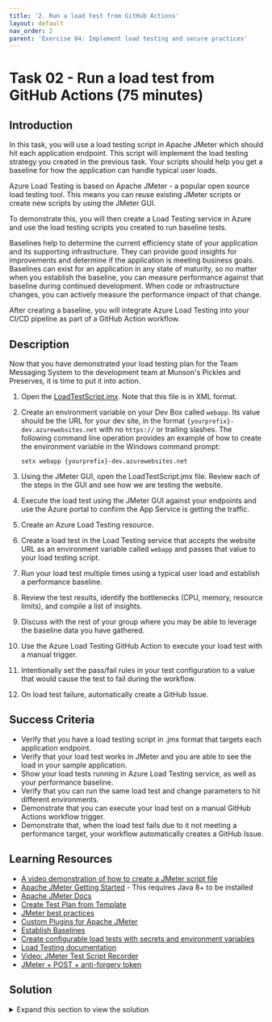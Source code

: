 ```yaml
---
title: '2. Run a load test from GitHub Actions'
layout: default
nav_order: 2
parent: 'Exercise 04: Implement load testing and secure practices'
---
```


# Task 02 - Run a load test from GitHub Actions (75 minutes)

## Introduction

In this task, you will use a load testing script in Apache JMeter which should hit each application endpoint. This script will implement the load testing strategy you created in the previous task. Your scripts should help you get a baseline for how the application can handle typical user loads.

Azure Load Testing is based on Apache JMeter - a popular open source load testing tool. This means you can reuse existing JMeter scripts or create new scripts by using the JMeter GUI.

To demonstrate this, you will then create a Load Testing service in Azure and use the load testing scripts you created to run baseline tests.

Baselines help to determine the current efficiency state of your application and its supporting infrastructure. They can provide good insights for improvements and determine if the application is meeting business goals. Baselines can exist for an application in any state of maturity, so no matter when you establish the baseline, you can measure performance against that baseline during continued development. When code or infrastructure changes, you can actively measure the performance impact of that change.

After creating a baseline, you will integrate Azure Load Testing into your CI/CD pipeline as part of a GitHub Action workflow.

## Description

Now that you have demonstrated your load testing plan for the Team Messaging System to the development team at Munson's Pickles and Preserves, it is time to put it into action.

1. Open the [LoadTestScript.jmx](https://github.com/microsoft/TechExcel-Implementing-DevOps-practices-to-accelerate-developer-productivity/blob/main/Solution/Exercise-04/Task-2/LoadTestScript.jmx). Note that this file is in XML format.
2. Create an environment variable on your Dev Box called `webapp`. Its value should be the URL for your dev site, in the format `{yourprefix}-dev.azurewebsites.net` with no `https://` or trailing slashes. The following command line operation provides an example of how to create the environment variable in the Windows command prompt:

    `setx webapp {yourprefix}-dev.azurewebsites.net`

3. Using the JMeter GUI, open the LoadTestScript.jmx file. Review each of the steps in the GUI and see how we are testing the website.
4. Execute the load test using the JMeter GUI against your endpoints and use the Azure portal to confirm the App Service is getting the traffic.
5. Create an Azure Load Testing resource.
6. Create a load test in the Load Testing service that accepts the website URL as an environment variable called `webapp` and passes that value to your load testing script.
7. Run your load test multiple times using a typical user load and establish a performance baseline.
8. Review the test results, identify the bottlenecks (CPU, memory, resource limits), and compile a list of insights.
9. Discuss with the rest of your group where you may be able to leverage the baseline data you have gathered.
10. Use the Azure Load Testing GitHub Action to execute your load test with a manual trigger.
11. Intentionally set the pass/fail rules in your test configuration to a value that would cause the test to fail during the workflow.
12. On load test failure, automatically create a GitHub Issue.

## Success Criteria

- Verify that you have a load testing script in .jmx format that targets each application endpoint.
- Verify that your load test works in JMeter and you are able to see the load in your sample application.
- Show your load tests running in Azure Load Testing service, as well as your performance baseline.
- Verify that you can run the same load test and change parameters to hit different environments.
- Demonstrate that you can execute your load test on a manual GitHub Actions workflow trigger.
- Demonstrate that, when the load test fails due to it not meeting a performance target, your workflow automatically creates a GitHub Issue.

## Learning Resources

- [A video demonstration of how to create a JMeter script file](https://github.com/microsoft/TechExcel-Implementing-DevOps-practices-to-accelerate-developer-productivity/blob/main/Solution/Exercise-04/Task-2/Exercise%204%20Task%202%20Video%20Demonstration.mp4)
- [Apache JMeter Getting Started](https://jmeter.apache.org/usermanual/get-started.html) - This requires Java 8+ to be installed
- [Apache JMeter Docs](https://jmeter.apache.org/index.html)
- [Create Test Plan from Template](https://jmeter.apache.org/usermanual/get-started.html#template)
- [JMeter best practices](https://jmeter.apache.org/usermanual/best-practices.html)
- [Custom Plugins for Apache JMeter](https://jmeter-plugins.org/)
- [Establish Baselines](https://docs.microsoft.com/azure/architecture/framework/scalability/performance-test#establish-baselines)
- [Create configurable load tests with secrets and environment variables](https://docs.microsoft.com/azure/load-testing/how-to-parameterize-load-tests)
- [Load Testing documentation](https://docs.microsoft.com/azure/load-testing/)
- [Video: JMeter Test Script Recorder](https://www.youtube.com/watch?v=voYj16cETAM)
- [JMeter + POST + anti-forgery token](https://stackoverflow.com/questions/53034969/jmeter-post-anti-forgery-token)

## Solution

<details markdown="block">
<summary>Expand this section to view the solution</summary>

- A sample JMeter script is in [the solutions folder](https://github.com/microsoft/TechExcel-Implementing-DevOps-practices-to-accelerate-developer-productivity/blob/main/Solution/Exercise-04/Task-2/LoadTestScript.jmx). This covers steps 1-4.
  - Before creating or running the script, create an environment variable called `webapp` on the Dev Box. Its value should be the URL for your site, in the format `{yourprefix}-dev.azurewebsites.net` with no `https://` or trailing slashes. The following command line operation provides an example of how to create the environment variable in the Windows command prompt:

    `setx webapp {yourprefix}-dev.azurewebsites.net`

  - The JMeter test plan includes the following components. If you wish to re-create the file, you can do so by adding the following items in order:
    - Thread Group to perform testing (right-click on the Test Plan and select Add -> Threads to add the Thread Group). The thread group should include 30 threads and 30 loops.
      - HTTP Request Defaults (right-click on the Thread Group and choose Add -> Config Element). Set the protocol to https and the server name or IP to your deployed website. The included script sets the server name to a variable called `${site}`, which uses the environment variable on the PC called `webapp`.
      - Recording Controller (Add -> Logic Controller)
    - HTTP(S) Test Script recorder (Add -> Non-Test Elements)
      - On the test script recorder, the default port is 8888.
    - View Results in Table (Add -> Listener). This allows you to view test results in a table and get a quick idea of how the website is performing during a test.
    - View Results Tree (Add -> Listener). This allows you to view individual test results and diagnose potential issues such as 400 Bad Request.
  - The following steps allow you to perform a test recording.
    - Start the recorder by selecting the Start button on the HTTP(S) Test Script Recorder element. The first time you do this, JMeter will generate a temporary root certificate in `C:\apache-jmeter-5.6.2\bin\` (or wherever you installed JMeter). Stop the recording by selecting the Stop button.
    - Although you can use any browser for testing, the Firefox browser is recommended for this because you can set a manual proxy and do not need to create a Windows-wide proxy like you would for Chrome or Edge. You can set a proxy in Firefox by navigating to the options menu and then choosing Settings. Then, search for "proxy" in the settings search bar and select the Settings button for network settings. When running the test script, use a manual proxy configured to localhost on port 8888, and use it for HTTP as well as HTTPS. After setting the proxy, search for "certificate" in the settings search bar and then select the View Certificates button. From there, navigate to Authorities and choose the Import button. Inside `C:\apache-jmeter-5.6.2\bin\` (or wherever you installed JMeter), select the `ApacheJMeterTemporaryRootCA.crt` certificate and import it into Firefox.
    - After enabling the proxy and importing the certificate, you should be able to return to JMeter and restart the test recording.
    - During the recording, you should capture activities like viewing the page, adding a message, deleting a message, and analyzing messages.
  - After stopping a test recording, you will have a series of test actions. You will need to capture the request verification token from the first call in order to ensure that you have a proper CSRF token for all subsequent calls.
    - Right-click on the first recorded message in the Recording Controller element and select Add -> Post Processors -> CSS Selector Extractor.
    - In the CSS Selector Extractor, set the following attributes:
      - Name of created variable = `token`
      - CSS Selector expression = `input[name=__RequestVerificationToken]`
      - Attribute = `value`
    - For each subsequent call, replace the Value of the "__RequestVerificationToken" parameter with `${token}`. You will only see this parameter on POST requests, not GET requests.
- The following instructions cover steps 5-9.
  - Create Azure Load Testing resource
    - Search for the "Azure Load Testing" resource on the top search bar and select the resource.
    - On the top left hand corner select **Create**
    - Select the Resource Group that was created by the sample app or create your own.  The resources must be in the same location.
    - Enter a unique name for the resource.
    - Ensure the location matches the location that your application is deployed to.
    - Select **Review + create**
    - Review your configurations and then select **Create**
  - Create Load Test
    - Go into your new resource.  You may see a warning on the top depending on your current access describing the access levels required.  If so, add yourself as one of the roles such as "Load Testing Owner" or "Load Testing Contributor" as you will not be able to proceed otherwise.
    - Select **Create**
    - Fill out the name of the test and a description of the test.
    - Go to the **Test Plan** tab and select the JMeter script you have locally and then select **Upload**
    - Under the **Parameters** tab, enter "webapp" for the name of the environment variable, followed by the URL for your sample app in the "Value" section **without** `https://`.
    - Under the **Monitoring** tab, select **Add/Modify** and select the App Service for the sample app followed by **Apply** in order to monitor the app during testing.
    - Select **Review + create**
    - Review the settings and select **Create**
  - Run the load test
    - In your Azure Load Test service, select **Tests** from the left hand side
    - Select the test that you created from the list
    - At the top of the screen select **Run**
    - A summary page should appear.  Add that this run is the baseline in the description.  Select **Run**
  - Set Pass/Fail Criteria
    - Go back to your load test and select **Configure** followed by **Test**
    - Go to the **Test Criteria** Tab.
    - Enter in your test criteria such as failure rate under x %
- The following high-level notes cover steps 10-12. In addition, [a GitHub Actions workflow YAML file](https://github.com/microsoft/TechExcel-Implementing-DevOps-practices-to-accelerate-developer-productivity/blob/main/Solution/Exercise-04/Task-2/LoadTest.yml) and [an Azure Load Test configuration file](https://github.com/microsoft/TechExcel-Implementing-DevOps-practices-to-accelerate-developer-productivity/blob/main/Solution/Exercise-04/Task-2/LoadTestConfig.yaml) are available in the solutions folder.
  - The file `LoadTest.yml` should go into `.github/workflows`. The files `LoadTestConfig.yaml` and `LoadTestScript.jmx` should go into the root of the repository. The file `load_test_report.md` should go into a new folder called `.github/ISSUE_TEMPLATE`. Make sure to update `load_test_report.md` to set the assignee to your username.
  - This is a sample action that will run a load test.  The default action will either create or run the existing load test. However, GitHub Actions will automatically lower-case the value of the "TestName" parameter inside `LoadTestConfig.yaml`. Because the UI allows upper or lowercase letters, this can lead to duplicate tests existing in the Azure Load Test workspace.
  - You can use the baseline from their first run in challenge 3 to determine pass/fail criteria.

</details>
